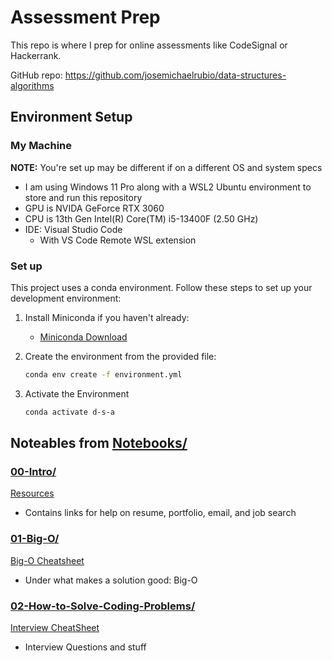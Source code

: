 # Assessment Prep

This repo is where I prep for online assessments like CodeSignal or Hackerrank.

GitHub repo: <https://github.com/josemichaelrubio/data-structures-algorithms>

## Environment Setup

### My Machine

**NOTE:** You're set up may be different if on a different OS and system specs

- I am using Windows 11 Pro along with a WSL2 Ubuntu environment to store and run this repository
- GPU is NVIDA GeForce RTX 3060
- CPU is 13th Gen Intel(R) Core(TM) i5-13400F (2.50 GHz)
- IDE: Visual Studio Code
  - With VS Code Remote WSL extension

### Set up

This project uses a conda environment. Follow these steps to set up your development environment:

1. Install Miniconda if you haven't already:
    - [Miniconda Download](https://docs.conda.io/en/latest/miniconda.html)

2. Create the environment from the provided file:

    ```bash
    conda env create -f environment.yml
    ```

3. Activate the Environment

    ```bash
    conda activate d-s-a
    ```

## Noteables from [Notebooks/](./notebooks/)

### [00-Intro/](./notebooks/00-Intro/)

[Resources](./notebooks/00-Intro/resources.md)

- Contains links for help on resume, portfolio, email, and job search

### [01-Big-O/](notebooks/01-Big-O)

[Big-O Cheatsheet](notebooks/01-Big-O/BigO-cheat-sheet+(1).pdf)

- Under what makes a solution good: Big-O

### [02-How-to-Solve-Coding-Problems/](notebooks/02-How-to-Solve-Coding-Problems)

[Interview CheatSheet](notebooks/02-How-to-Solve-Coding-Problems/Interview-cheatsheet.pdf)

- Interview Questions and stuff
